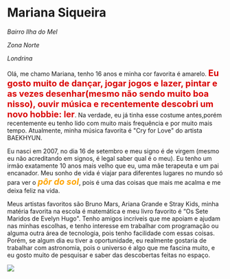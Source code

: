 <!DOCTYPE html>
<html lang="pt-br">
<head>
  <meta charset="UTF-8">
  <meta name="viewport" content="width=device-width, initial-scale=1.0">
  <title>Minha História.</title>
</head>
<body>
<h1><strong>Mariana Siqueira</strong></h1>
<p><i>Bairro Ilha do Mel</i></p>
<p><i>Zona Norte</i></p>
<p><i>Londrina</i></p>
<p>Olá, me chamo Mariana, tenho 16 anos e minha cor favorita é amarelo.
    <strong><b><span style="font-size:20px"><font color="dark yellow">Eu gosto muito de dançar, jogar jogos e lazer,
     pintar e as vezes desenhar(mesmo não sendo muito boa nisso), ouvir música e recentemente descobri um
     novo hobbie: ler</font></span></b></strong>.
     Na verdade, eu já tinha esse costume antes,porém recentemente eu tenho lido com muito mais
     frequência e por muito mais tempo. Atualmente, minha música favorita é "Cry for Love"
     do artista BAEKHYUN.</p>
<P>Eu nasci em 2007, no dia 16 de setembro e meu signo é de virgem (mesmo eu não acreditando em signos,
    é legal saber qual é o meu). Eu tenho um irmão exatamente 10 anos mais velho que eu, uma mãe terapeuta
    e um pai encanador. Meu sonho de vida é viajar para diferentes lugares no mundo só para ver o
    <strong><i><span style="font-size:20px"><font color="orange">pôr do sol</font></span></i></strong>,
    pois é uma das coisas que mais me acalma e me deixa feliz na vida.</P>
<p>Meus artistas favoritos são Bruno Mars, Ariana Grande e Stray Kids, minha matéria favorita na escola é
    matemática e meu livro favorito é “Os Sete Maridos de Evelyn Hugo". Tenho amigos incríveis que me apoiam
    e ajudam nas minhas escolhas, e tenho interesse em trabalhar com programação ou alguma outra área de
    tecnologia, pois tenho facilidade com essas coisas. Porém, se algum dia eu tiver a oportunidade, eu
    realmente gostaria de trabalhar com astronomia, pois o universo é algo que me fascina muito, e eu gosto
    muito de pesquisar e saber das descobertas feitas no espaço.</p>
     <img src="https://i.pinimg.com/564x/f6/99/67/f69967b6026694e1a2e6d52c88940b1e.jpg"
</body>
</html>
